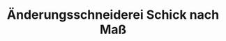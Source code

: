 ---
title: "Änderungsschneiderei Schick nach Maß"
url: /wien/aenderungsschneiderei-schick-nach-mass/
shop: Schneiderei
---